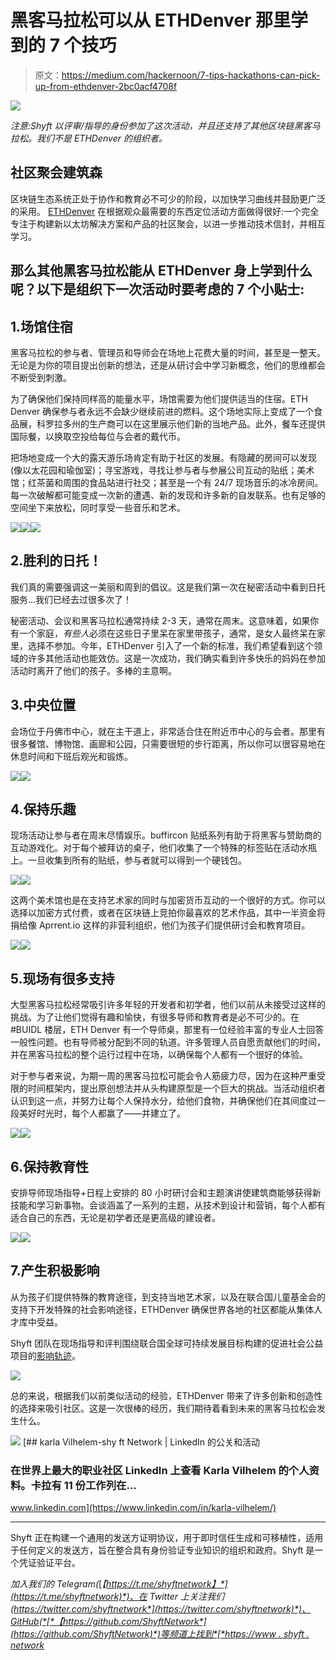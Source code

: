 # 黑客马拉松可以从 ETHDenver 那里学到的 7 个技巧

> 原文：<https://medium.com/hackernoon/7-tips-hackathons-can-pick-up-from-ethdenver-2bc0acf4708f>

![](img/3fff1c9f43f3eb0730e5fa6dd09bee47.png)

*注意:Shyft 以评审/指导的身份参加了这次活动，并且还支持了其他区块链黑客马拉松。我们不是 ETHDenver 的组织者。*

## **社区聚会建筑森**

区块链生态系统正处于协作和教育必不可少的阶段，以加快学习曲线并鼓励更广泛的采用。 [ETHDenver](https://www.ethdenver.com/) 在根据观众最需要的东西定位活动方面做得很好:一个完全专注于构建新以太坊解决方案和产品的社区聚会，以进一步推动技术信封，并相互学习。

## 那么其他黑客马拉松能从 ETHDenver 身上学到什么呢？以下是组织下一次活动时要考虑的 7 个小贴士:

## 1.场馆住宿

黑客马拉松的参与者、管理员和导师会在场地上花费大量的时间，甚至是一整天。无论是为你的项目提出创新的想法，还是从研讨会中学习新概念，他们的思维都会不断受到刺激。

为了确保他们保持同样高的能量水平，场馆需要为他们提供适当的住宿。ETH Denver 确保参与者永远不会缺少继续前进的燃料。这个场地实际上变成了一个食品展，科罗拉多州的生产商可以在这里展示他们新的当地产品。此外，餐车还提供国际餐，以换取空投给每位与会者的戴代币。

把场地变成一个大的露天游乐场肯定有助于社区的发展。有隐藏的房间可以发现(像以太花园和瑜伽室)；寻宝游戏，寻找让参与者与参展公司互动的贴纸；美术馆；红茶菌和周围的食品站进行社交；甚至是一个有 24/7 现场音乐的冰冷房间。每一次破解都可能变成一次新的遭遇、新的发现和许多新的自发联系。也有足够的空间坐下来放松，同时享受一些音乐和艺术。

![](img/5ef3356ca6e4ea7834ffdd119e757730.png)![](img/839531c1d3b774e32ebf731358f25f97.png)![](img/cbee21c2a4be592a852d1a6558ccd409.png)

## 2.胜利的日托！

我们真的需要强调这一美丽和周到的倡议。这是我们第一次在秘密活动中看到日托服务…我们已经去过很多次了！

秘密活动、会议和黑客马拉松通常持续 2-3 天，通常在周末。这意味着，如果你有一个家庭，*有些人*必须在这些日子里呆在家里带孩子，通常，是女人最终呆在家里，选择不参加。今年，ETHDenver 引入了一个新的标准，我们希望看到这个领域的许多其他活动也能效仿。这是一次成功，我们确实看到许多快乐的妈妈在参加活动时离开了他们的孩子。多棒的主意啊。

## 3.中央位置

会场位于丹佛市中心，就在主干道上，非常适合住在附近市中心的与会者。那里有很多餐馆、博物馆、画廊和公园，只需要很短的步行距离，所以你可以很容易地在休息时间和下班后观光和锻炼。

![](img/5815fbae6f3aaba6a172b79dcfd38840.png)![](img/98fdd90bd6371326c8b92e3f364971e0.png)

## 4.保持乐趣

现场活动让参与者在周末尽情娱乐。buffircon 贴纸系列有助于将黑客与赞助商的互动游戏化。对于每个被拜访的桌子，他们收集了一个特殊的标签贴在活动水瓶上。一旦收集到所有的贴纸，参与者就可以得到一个硬钱包。

![](img/9400142f7bb36d6972af0d16d45df3a5.png)![](img/aa6858bd77f250751e905d0c9dd8557d.png)

这两个美术馆也是在支持艺术家的同时与加密货币互动的一个很好的方式。你可以选择以加密方式付费，或者在区块链上竞拍你最喜欢的艺术作品，其中一半资金将捐给像 Aprrent.io 这样的非营利组织，他们为孩子们提供研讨会和教育项目。

![](img/9471439a7519f5791c28e4f4896632c9.png)![](img/80ea4786a1e1a2b672c40b04cad26391.png)

## 5.现场有很多支持

大型黑客马拉松经常吸引许多年轻的开发者和初学者，他们以前从未接受过这样的挑战。为了让他们觉得有趣和愉快，有很多导师和教育者是必不可少的。在#BUIDL 楼层，ETH Denver 有一个导师桌，那里有一位经验丰富的专业人士回答一般性问题。也有导师被分配到不同的轨道。许多管理人员自愿贡献他们的时间，并在黑客马拉松的整个运行过程中在场，以确保每个人都有一个很好的体验。

对于参与者来说，为期一周的黑客马拉松可能会令人筋疲力尽，因为在这种严重受限的时间框架内，提出原创想法并从头构建原型是一个巨大的挑战。当活动组织者认识到这一点，并努力让每个人保持水分，给他们食物，并确保他们在其间度过一段美好时光时，每个人都赢了——并建立了。

![](img/7b17435335508b684dcb512cc0ce2c9c.png)![](img/eabdcd2e9f7a801920288bcc34a569f7.png)

## 6.保持教育性

安排导师现场指导+日程上安排的 80 小时研讨会和主题演讲使建筑商能够获得新技能和学习新事物。会谈涵盖了一系列的主题，从技术到设计和营销，每个人都有适合自己的东西，无论是初学者还是更高级的建设者。

![](img/eabdcd2e9f7a801920288bcc34a569f7.png)![](img/d58391f1e6cd2a0ab147561215fc87b4.png)

## 7.产生积极影响

从为孩子们提供特殊的教育途径，到支持当地艺术家，以及在联合国儿童基金会的支持下开发特殊的社会影响途径，ETHDenver 确保世界各地的社区都能从集体人才库中受益。

Shyft 团队在现场指导和评判围绕联合国全球可持续发展目标构建的促进社会公益项目的[影响轨迹](/ethdenver/ethdenvers-impact-track-offers-buidlers-a-chance-to-create-a-sustainable-future-with-blockchain-c3bd4c04eb1d)。

![](img/fddae3cd260986cf673448c8b528b6fc.png)

总的来说，根据我们以前类似活动的经验，ETHDenver 带来了许多创新和创造性的选择来吸引社区。这是一次很棒的经历，我们期待着看到未来的黑客马拉松会发生什么。

![](img/1a452b561b8d219a635102f1cd106fb1.png)[](https://www.linkedin.com/in/karla-vilhelem/) [## karla Vilhelem-shy ft Network | LinkedIn 的公关和活动

### 在世界上最大的职业社区 LinkedIn 上查看 Karla Vilhelem 的个人资料。卡拉有 11 份工作列在…

www.linkedin.com](https://www.linkedin.com/in/karla-vilhelem/) 

***

Shyft 正在构建一个通用的发送方证明协议，用于即时信任生成和可移植性，适用于任何定义的发送方，旨在整合具有身份验证专业知识的组织和政府。Shyft 是一个凭证验证平台。

*加入我们的 Telegram(*[*【https://t.me/shyftnetwork】*](https://t.me/shyftnetwork)*)、在 Twitter 上关注我们(*[*https://twitter.com/shyftnetwork*](https://twitter.com/shyftnetwork)*)、GitHub(*[*【https://github.com/ShyftNetwork*](https://github.com/ShyftNetwork)*)等频道上找到*[*https://www . shyft . network*](https://www.shyft.network/)